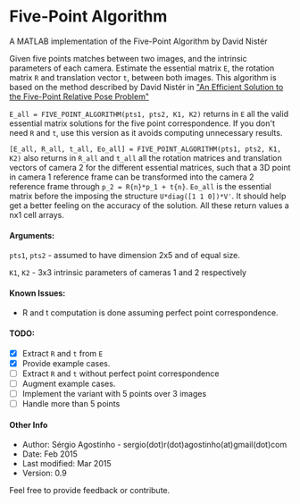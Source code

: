 # Five-Point Algorithm
A MATLAB implementation of the Five-Point Algorithm by David Nistér

Given five points matches between two images, and the intrinsic parameters of each camera. Estimate the essential matrix `E`, the rotation matrix `R` and translation vector `t`, between both images. This algorithm is based on the method described by David Nistér in ["An Efficient Solution to the Five-Point Relative Pose Problem"](http://dx.doi.org/10.1109/TPAMI.2004.17)

`E_all = FIVE_POINT_ALGORITHM(pts1, pts2, K1, K2)` returns in `E` all the valid essential matrix solutions for the five point correspondence. If you don't need `R` and `t`, use this version as it avoids computing unnecessary results.

`[E_all, R_all, t_all, Eo_all] = FIVE_POINT_ALGORITHM(pts1, pts2, K1, K2)` also returns in `R_all` and `t_all` all the rotation matrices and translation vectors of camera 2 for the different essential matrices, such that a 3D point in camera 1 reference frame can be transformed into the camera 2 reference frame through `p_2 = R{n}*p_1 + t{n}`. `Eo_all` is the essential matrix before the imposing the structure `U*diag([1 1 0])*V'`. It should help get a better feeling on the accuracy of the solution. All these return values a nx1 cell arrays.

#### Arguments:

`pts1`, `pts2` - assumed to have dimension 2x5 and of equal size. 

`K1`, `K2` - 3x3 intrinsic parameters of cameras 1 and 2 respectively

#### Known Issues:

- R and t computation is done assuming perfect point correspondence.

#### TODO:
- [x]  Extract `R` and `t` from `E`
- [x]  Provide example cases.
- [ ]  Extract `R` and `t` without perfect point correspondence
- [ ]  Augment example cases.
- [ ]  Implement the variant with 5 points over 3 images
- [ ]  Handle more than 5 points

#### Other Info
* Author: Sérgio Agostinho - sergio(dot)r(dot)agostinho(at)gmail(dot)com 
* Date: Feb 2015
* Last modified: Mar 2015
* Version: 0.9

Feel free to provide feedback or contribute.
